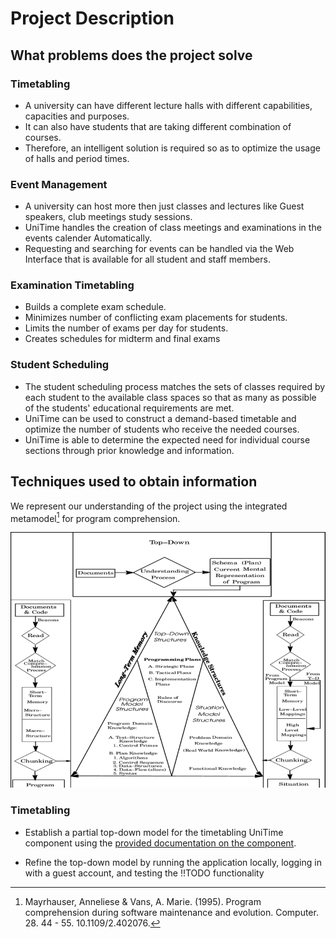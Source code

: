 # Project Description

## What problems does the project solve

### Timetabling

- A university can have different lecture halls with different capabilities, capacities and purposes.
- It can also have students that are taking different combination of courses.
- Therefore, an intelligent solution is required so as to optimize the usage of halls and period times.

### Event Management

- A university can host more then just classes and lectures like Guest speakers, club meetings study sessions.
- UniTime handles the creation of class meetings and examinations in the events calender Automatically.
- Requesting and searching for events can be handled via the Web Interface that is available for all student and staff members.

### Examination Timetabling

- Builds a complete exam schedule.
- Minimizes number of conflicting exam placements for students.
- Limits the number of exams per day for students.
- Creates schedules for midterm and final exams

### Student Scheduling

- The student scheduling process matches the sets of classes required by each student to the available class spaces so that as many as possible of the students' educational requirements are met.
- UniTime can be used to construct a demand-based timetable and optimize the number of students who receive the needed courses.
- UniTime is able to determine the expected need for individual course sections through prior knowledge and information.

## Techniques used to obtain information

We represent our understanding of the project using the integrated metamodel[^integrated-metamodel]
for program comprehension.

![The integrated metamodel for program comprehension](./integrated-metamodel.png)

### Timetabling

- Establish a partial top-down model for the timetabling UniTime component using the
[provided documentation on the component](https://www.unitime.org/uct_courses.php).

- Refine the top-down model by running the application locally, logging in with a guest account,
and testing the !!TODO functionality

[^integrated-metamodel]:
    Mayrhauser, Anneliese & Vans, A. Marie. (1995).
    Program comprehension during software maintenance and evolution. Computer. 28. 44 - 55. 10.1109/2.402076.
